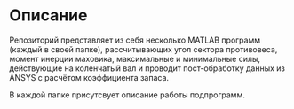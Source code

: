 # Описание
Репозиторий представляет из себя несколько MATLAB программ (каждый в своей папке), рассчитывающих угол сектора противовеса, момент инерции маховика, максимальные и минимальные силы, действующие на коленчатый вал и проводит пост-обработку данных из ANSYS c расчётом коэффициента запаса.

В каждой папке присутсвует описание работы подпрограмм.


